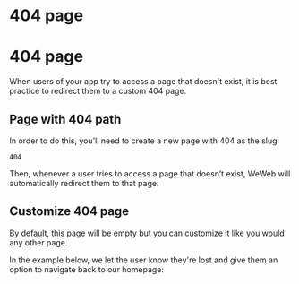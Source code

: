 # 404 page ​


# 404 page ​

When users of your app try to access a page that doesn't exist, it is best practice to redirect them to a custom 404 page.


## Page with 404 path ​

In order to do this, you'll need to create a new page with 404 as the slug:

`404`


Then, whenever a user tries to access a page that doesn’t exist, WeWeb will automatically redirect them to that page.


## Customize 404 page ​

By default, this page will be empty but you can customize it like you would any other page.

In the example below, we let the user know they're lost and give them an option to navigate back to our homepage:



